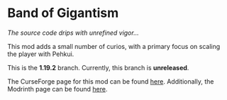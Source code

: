# Band of Gigantism
*The source code drips with unrefined vigor...*

This mod adds a small number of curios, with a primary focus on scaling the player with Pehkui.

This is the **1.19.2** branch. Currently, this branch is **unreleased**.

The CurseForge page for this mod can be found [here](https://www.curseforge.com/minecraft/mc-mods/band-of-gigantism). 
Additionally, the Modrinth page can be found [here](https://modrinth.com/mod/bog).
